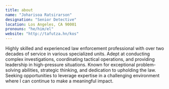 ```yaml
---
title: about
name: "Joharisoa Ratsirarson"
designation: "Senior Detective"
location: Los Angeles, CA 90001
pronouns: "he/him/el"
website: "http://tafutza.hn/kos"
---
```


Highly skilled and experienced law enforcement professional with over two decades of service in various specialized units. Adept at conducting complex investigations, coordinating tactical operations, and providing leadership in high-pressure situations. Known for exceptional problem-solving abilities, strategic thinking, and dedication to upholding the law. Seeking opportunities to leverage expertise in a challenging environment where I can continue to make a meaningful impact.
